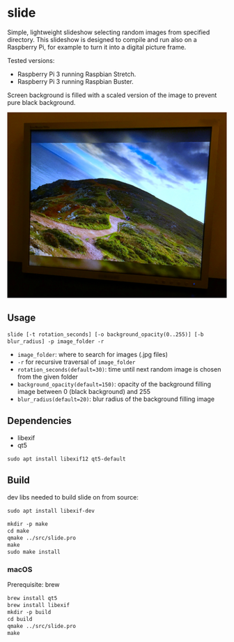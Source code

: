 # slide

Simple, lightweight slideshow selecting random images from specified directory. This slideshow is designed to compile and run also on a Raspberry Pi, for example to turn it into a digital picture frame.

Tested versions: 
 * Raspberry Pi 3 running Raspbian Stretch.
 * Raspberry Pi 3 running Raspbian Buster.

Screen background is filled with a scaled version of the image to prevent pure black background.


![screenshot](doc/screen.jpg)
## Usage

```
slide [-t rotation_seconds] [-o background_opacity(0..255)] [-b blur_radius] -p image_folder -r
```

* `image_folder`: where to search for images (.jpg files)
* `-r` for recursive traversal of `image_folder`
* `rotation_seconds(default=30)`: time until next random image is chosen from the given folder
* `background_opacity(default=150)`: opacity of the background filling image between 0 (black background) and 255
* `blur_radius(default=20)`: blur radius of the background filling image

## Dependencies

* libexif
* qt5

```
sudo apt install libexif12 qt5-default
```

## Build

dev libs needed to build slide on from source:

```
sudo apt install libexif-dev
```

```
mkdir -p make
cd make
qmake ../src/slide.pro
make
sudo make install
```

### macOS

Prerequisite: brew

```
brew install qt5
brew install libexif
mkdir -p build
cd build
qmake ../src/slide.pro
make
```
